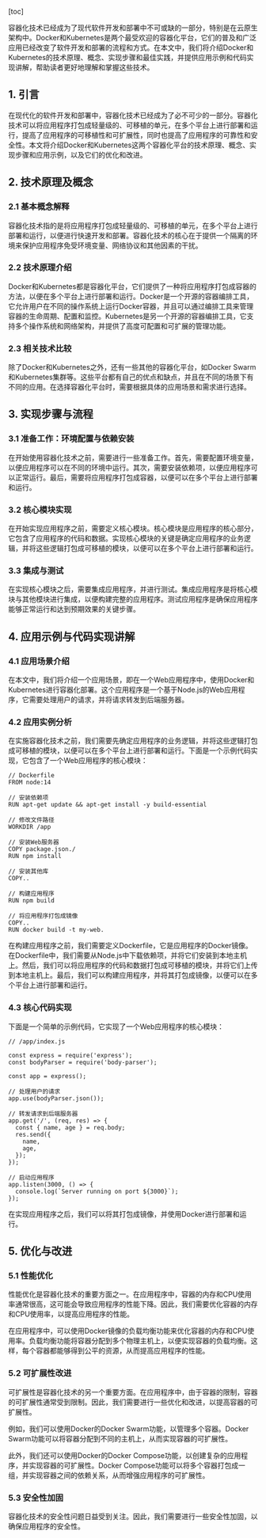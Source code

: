 
[toc]                    
                
                
容器化技术已经成为了现代软件开发和部署中不可或缺的一部分，特别是在云原生架构中。Docker和Kubernetes是两个最受欢迎的容器化平台，它们的普及和广泛应用已经改变了软件开发和部署的流程和方式。在本文中，我们将介绍Docker和Kubernetes的技术原理、概念、实现步骤和最佳实践，并提供应用示例和代码实现讲解，帮助读者更好地理解和掌握这些技术。

## 1. 引言

在现代化的软件开发和部署中，容器化技术已经成为了必不可少的一部分。容器化技术可以将应用程序打包成轻量级的、可移植的单元，在多个平台上进行部署和运行，提高了应用程序的可移植性和可扩展性，同时也提高了应用程序的可靠性和安全性。本文将介绍Docker和Kubernetes这两个容器化平台的技术原理、概念、实现步骤和应用示例，以及它们的优化和改进。

## 2. 技术原理及概念

### 2.1 基本概念解释

容器化技术指的是将应用程序打包成轻量级的、可移植的单元，在多个平台上进行部署和运行，以便进行快速开发和部署。容器化技术的核心在于提供一个隔离的环境来保护应用程序免受环境变量、网络协议和其他因素的干扰。

### 2.2 技术原理介绍

Docker和Kubernetes都是容器化平台，它们提供了一种将应用程序打包成容器的方法，以便在多个平台上进行部署和运行。Docker是一个开源的容器编排工具，它允许用户在不同的操作系统上运行Docker容器，并且可以通过编排工具来管理容器的生命周期、配置和监控。Kubernetes是另一个开源的容器编排工具，它支持多个操作系统和网络架构，并提供了高度可配置和可扩展的管理功能。

### 2.3 相关技术比较

除了Docker和Kubernetes之外，还有一些其他的容器化平台，如Docker Swarm和Kubernetes集群等。这些平台都有自己的优点和缺点，并且在不同的场景下有不同的应用。在选择容器化平台时，需要根据具体的应用场景和需求进行选择。

## 3. 实现步骤与流程

### 3.1 准备工作：环境配置与依赖安装

在开始使用容器化技术之前，需要进行一些准备工作。首先，需要配置环境变量，以便应用程序可以在不同的环境中运行。其次，需要安装依赖项，以便应用程序可以正常运行。最后，需要将应用程序打包成容器，以便可以在多个平台上进行部署和运行。

### 3.2 核心模块实现

在开始实现应用程序之前，需要定义核心模块。核心模块是应用程序的核心部分，它包含了应用程序的代码和数据。实现核心模块的关键是确定应用程序的业务逻辑，并将这些逻辑打包成可移植的模块，以便可以在多个平台上进行部署和运行。

### 3.3 集成与测试

在实现核心模块之后，需要集成应用程序，并进行测试。集成应用程序是将核心模块与其他模块进行集成，以便构建完整的应用程序。测试应用程序是确保应用程序能够正常运行和达到预期效果的关键步骤。

## 4. 应用示例与代码实现讲解

### 4.1 应用场景介绍

在本文中，我们将介绍一个应用场景，即在一个Web应用程序中，使用Docker和Kubernetes进行容器化部署。这个应用程序是一个基于Node.js的Web应用程序，它需要处理用户的请求，并将请求转发到后端服务器。

### 4.2 应用实例分析

在实施容器化技术之前，我们需要先确定应用程序的业务逻辑，并将这些逻辑打包成可移植的模块，以便可以在多个平台上进行部署和运行。下面是一个示例代码实现，它包含了一个Web应用程序的核心模块：

```
// Dockerfile
FROM node:14

// 安装依赖项
RUN apt-get update && apt-get install -y build-essential

// 修改文件路径
WORKDIR /app

// 安装Web服务器
COPY package.json./
RUN npm install

// 安装其他库
COPY..

// 构建应用程序
RUN npm build

// 将应用程序打包成镜像
COPY..
RUN docker build -t my-web.
```

在构建应用程序之前，我们需要定义Dockerfile，它是应用程序的Docker镜像。在Dockerfile中，我们需要从Node.js中下载依赖项，并将它们安装到本地主机上。然后，我们可以将应用程序的代码和数据打包成可移植的模块，并将它们上传到本地主机上。最后，我们可以构建应用程序，并将其打包成镜像，以便可以在多个平台上进行部署和运行。

### 4.3 核心代码实现

下面是一个简单的示例代码，它实现了一个Web应用程序的核心模块：

```
// /app/index.js

const express = require('express');
const bodyParser = require('body-parser');

const app = express();

// 处理用户的请求
app.use(bodyParser.json());

// 转发请求到后端服务器
app.get('/', (req, res) => {
  const { name, age } = req.body;
  res.send({
    name,
    age,
  });
});

// 启动应用程序
app.listen(3000, () => {
  console.log(`Server running on port ${3000}`);
});
```

在实现应用程序之后，我们可以将其打包成镜像，并使用Docker进行部署和运行。

## 5. 优化与改进

### 5.1 性能优化

性能优化是容器化技术的重要方面之一。在应用程序中，容器的内存和CPU使用率通常很高，这可能会导致应用程序的性能下降。因此，我们需要优化容器的内存和CPU使用率，以提高应用程序的性能。

在应用程序中，可以使用Docker镜像的负载均衡功能来优化容器的内存和CPU使用率。负载均衡功能将容器分配到多个物理主机上，以便实现容器的负载均衡。这样，每个容器都能够得到公平的资源，从而提高应用程序的性能。

### 5.2 可扩展性改进

可扩展性是容器化技术的另一个重要方面。在应用程序中，由于容器的限制，容器的可扩展性通常受到限制。因此，我们需要进行一些优化和改进，以提高容器的可扩展性。

例如，我们可以使用Docker的Docker Swarm功能，以管理多个容器。Docker Swarm功能可以将容器分配到不同的主机上，从而实现容器的可扩展性。

此外，我们还可以使用Docker的Docker Compose功能，以创建复杂的应用程序，并实现容器的可扩展性。Docker Compose功能可以将多个容器打包成一组，并实现容器之间的依赖关系，从而增强应用程序的可扩展性。

### 5.3 安全性加固

容器化技术的安全性问题日益受到关注。因此，我们需要进行一些安全性加固，以确保应用程序的安全性。

